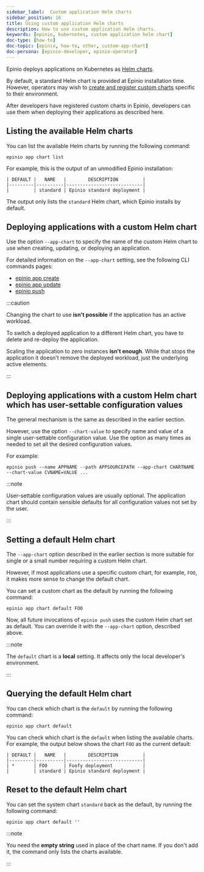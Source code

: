 ```yaml
---
sidebar_label:  Custom application Helm charts
sidebar_position: 16
title: Using custom application Helm charts
description: How to use custom application Helm charts.
keywords: [epinio, kubernetes, custom application helm chart]
doc-type: [how-to]
doc-topic: [epinio, how-to, other, custom-app-chart]
doc-persona: [epinio-developer, epinio-operator]
---
```


Epinio deploys applications on Kubernetes as [Helm charts](https://helm.sh/).

By default, a standard Helm chart is provided at Epinio installation time.
However, operators may wish to
[create and register custom charts](../customization/create_custom_appcharts.md)
specific to their environment.

After developers have registered custom charts in Epinio,
developers can use them when deploying their applications as described here.

## Listing the available Helm charts

You can list the available Helm charts by running the following command:

```console
epinio app chart list
```

For example, this is the output of an unmodified Epinio installation:

```console
| DEFAULT |   NAME   |        DESCRIPTION         |
|---------|----------|----------------------------|
|         | standard | Epinio standard deployment |
```

The output only lists the `standard` Helm chart,
which Epinio installs by default.

## Deploying applications with a custom Helm chart

Use the option `--app-chart` to specify the name of the custom Helm chart
to use when creating, updating, or deploying an application.

For detailed information on the `--app-chart` setting, see the following CLI commands pages:

- [epinio app create](../../references/commands/cli/app/epinio_app_create.md)
- [epinio app update](../../references/commands/cli/app/epinio_app_update.md)
- [epinio push](../../references/commands/cli/epinio_push.md)

:::caution

Changing the chart to use **isn't possible** if the application has an active workload.

To switch a deployed application to a different Helm chart,
you have to delete and re-deploy the application.

Scaling the application to zero instances **isn't enough**.
While that stops the application it doesn't remove the deployed workload,
just the underlying active elements.

:::

## Deploying applications with a custom Helm chart which has user-settable configuration values

The general mechanism is the same as described in the earlier section.

However, use the option `--chart-value` to specify name and value of a single user-settable configuration value.
Use the option as many times as needed to set all the desired configuration values.

For example:

```console
epinio push --name APPNAME --path APPSOURCEPATH --app-chart CHARTNAME --chart-value CVNAME=VALUE ...
```

:::note

User-settable configuration values are usually optional.
The application chart should contain sensible defaults for all configuration values not set by the user.

:::

## Setting a default Helm chart

The `--app-chart` option described in the earlier section is more suitable for single
or a small number requiring a custom Helm chart.

However, if most applications use a specific custom chart,
for example, `FOO`,
it makes more sense to change the default chart.

You can set a custom chart as the default by running the following command:

```console
epinio app chart default FOO
```

Now, all future invocations of `epinio push` uses the custom Helm chart set as default.
You can override it with the `--app-chart` option, described above.

:::note

The `default` chart is a **local** setting. It affects only the local developer's environment.

:::

## Querying the default Helm chart

You can check which chart is the `default` by running the following command:

```console
epinio app chart default
```

You can check which chart is the `default` when listing the available charts.
For example, the output below shows the chart `FOO` as the current default:

```console
| DEFAULT |   NAME   |        DESCRIPTION         |
|---------|----------|----------------------------|
| *       | FOO      | Foofy deployment           |
|         | standard | Epinio standard deployment |
```

## Reset to the default Helm chart

You can set the system chart `standard` back as the default, by running the following command:

```console
epinio app chart default ''
```

:::note

You need the **empty string** used in place of the chart name.
If you don't add it,
the command only lists the charts available.

:::

